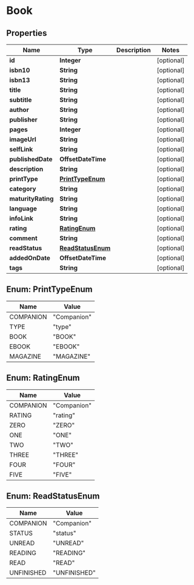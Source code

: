 

# Book

## Properties

Name | Type | Description | Notes
------------ | ------------- | ------------- | -------------
**id** | **Integer** |  |  [optional]
**isbn10** | **String** |  |  [optional]
**isbn13** | **String** |  |  [optional]
**title** | **String** |  |  [optional]
**subtitle** | **String** |  |  [optional]
**author** | **String** |  |  [optional]
**publisher** | **String** |  |  [optional]
**pages** | **Integer** |  |  [optional]
**imageUrl** | **String** |  |  [optional]
**selfLink** | **String** |  |  [optional]
**publishedDate** | **OffsetDateTime** |  |  [optional]
**description** | **String** |  |  [optional]
**printType** | [**PrintTypeEnum**](#PrintTypeEnum) |  |  [optional]
**category** | **String** |  |  [optional]
**maturityRating** | **String** |  |  [optional]
**language** | **String** |  |  [optional]
**infoLink** | **String** |  |  [optional]
**rating** | [**RatingEnum**](#RatingEnum) |  |  [optional]
**comment** | **String** |  |  [optional]
**readStatus** | [**ReadStatusEnum**](#ReadStatusEnum) |  |  [optional]
**addedOnDate** | **OffsetDateTime** |  |  [optional]
**tags** | **String** |  |  [optional]



## Enum: PrintTypeEnum

Name | Value
---- | -----
COMPANION | &quot;Companion&quot;
TYPE | &quot;type&quot;
BOOK | &quot;BOOK&quot;
EBOOK | &quot;EBOOK&quot;
MAGAZINE | &quot;MAGAZINE&quot;



## Enum: RatingEnum

Name | Value
---- | -----
COMPANION | &quot;Companion&quot;
RATING | &quot;rating&quot;
ZERO | &quot;ZERO&quot;
ONE | &quot;ONE&quot;
TWO | &quot;TWO&quot;
THREE | &quot;THREE&quot;
FOUR | &quot;FOUR&quot;
FIVE | &quot;FIVE&quot;



## Enum: ReadStatusEnum

Name | Value
---- | -----
COMPANION | &quot;Companion&quot;
STATUS | &quot;status&quot;
UNREAD | &quot;UNREAD&quot;
READING | &quot;READING&quot;
READ | &quot;READ&quot;
UNFINISHED | &quot;UNFINISHED&quot;



